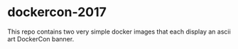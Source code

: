 # dockercon-2017
This repo contains two very simple docker images that each display an ascii art DockerCon banner.
